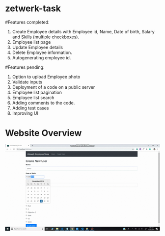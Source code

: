 # zetwerk-task


#Features completed:
1. Create Employee details with Employee id, Name, Date of birth, Salary and Skills (multiple checkboxes).
2. Employee list page
3. Update Employee details
4. Delete Employee information.
5. Autogenerating employee id.

#Features pending:

1. Option to upload Employee photo
2. Validate inputs
3. Deployment of a code on a public server 
4. Employee list pagination
5. Employee list search
6. Adding comments to the code.
7. Adding test cases
8. Improving UI

# Website Overview
![zetwerk-task](gif/zetwerk-video.gif)
